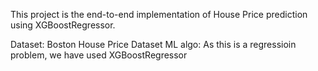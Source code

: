 This project is the end-to-end implementation of House Price prediction using XGBoostRegressor.

Dataset: Boston House Price Dataset
ML algo: As this is a regressioin problem, we have used XGBoostRegressor